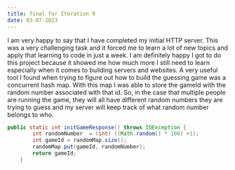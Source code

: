 ```yaml
---
title: final for Iteration 9
date: 03-07-2023
---
```


I am very happy to say that I have completed my initial HTTP server. This was a very challenging task and it forced me to learn a lot of new topics and apply that learning to code in just a week. I am definitely happy I got to do this project because it showed me how much more I still need to learn especially when it comes to building servers and websites. A very useful tool I found when trying to figure out how to build the guessing game was a concurrent hash map. With this map I was able to store the gameId with the random number associated with that id. So, in the case that multiple people are running the game, they will all have different random numbers they are trying to guess and my server will keep track of what random number belongs to who.
```java
public static int initGameResponse() throws IOException {
        int randomNumber  = (int) ((Math.random() * 100) +1);
        int gameId = randomMap.size();
        randomMap.put(gameId, randomNumber);
        return gameId;
    }
```
